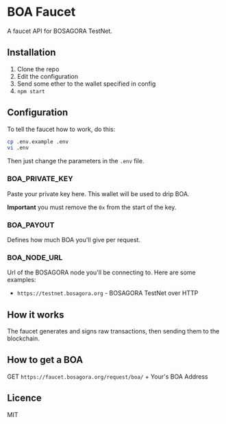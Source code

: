 # BOA Faucet

A faucet API for BOSAGORA TestNet.

## Installation

1. Clone the repo
2. Edit the configuration
3. Send some ether to the wallet specified in config
4. `npm start`

## Configuration

To tell the faucet how to work, do this:

```sh
cp .env.example .env
vi .env
```

Then just change the parameters in the `.env` file.

### BOA_PRIVATE_KEY

Paste your private key here.
This wallet will be used to drip BOA.

**Important** you must remove the `0x` from the start of the key.

### BOA_PAYOUT

Defines how much BOA you'll give per request.

### BOA_NODE_URL

Url of the BOSAGORA node you'll be connecting to. Here are some examples:

- `https://testnet.bosagora.org` - BOSAGORA TestNet over HTTP

## How it works

The faucet generates and signs raw transactions,
then sending them to the blockchain.

## How to get a BOA

GET `https://faucet.bosagora.org/request/boa/` + Your's BOA Address

## Licence
MIT
